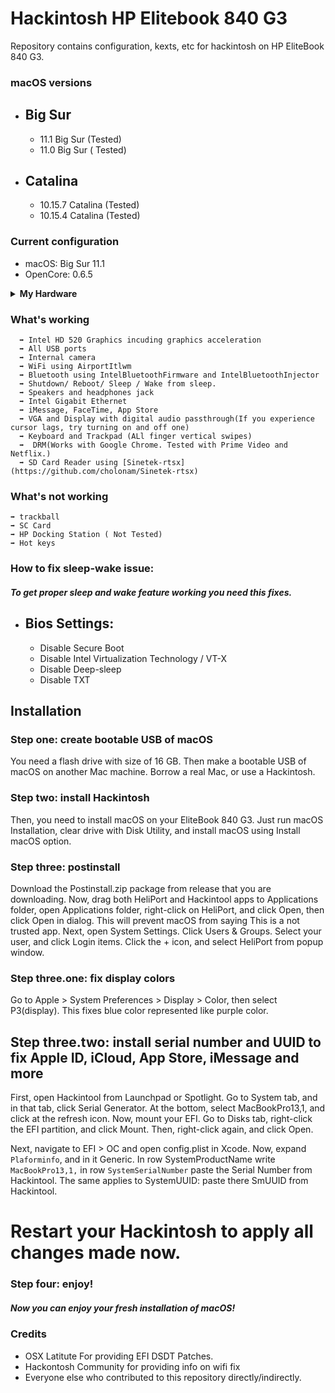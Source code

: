 # Hackintosh HP Elitebook 840 G3
Repository contains configuration, kexts, etc for hackintosh on HP EliteBook 840 G3.

### macOS versions

* ## Big Sur
  * 11.1 Big Sur (Tested)
  * 11.0 Big Sur ( Tested)
  
* ## Catalina
  * 10.15.7 Catalina (Tested)
  * 10.15.4 Catalina (Tested) 


### Current configuration

  * macOS: Big Sur 11.1
  * OpenCore: 0.6.5
  
  
<details>  
<summary><strong>My Hardware</strong></summary>
</br>

| Model              | Hp Elitebook 840 G3                        |
|:-------------------|:-------------------------------------------|
| Processor          | Intel Core i5-6300U                        |
| Graphics           | Integrated Intel HD Graphics 520           |
| Memory             | 16GB 2133MHz DDR4 SODIMM                   |
| Display            | 14" FHD (1920x1080) Non-Touch              |
| Storage            | Transcened 256GB M.2 SATA SSD              |
| WLAN + Bluetooth   | Intel Dual Band Wireless-AC 8260           |
| Camera             | 1920x1080 FHD Webcam                       |
| Fingerprint Reader | yes                                        |
| Soundcard          | Conxtent                                   |
| Keyboard           | Backlit Keyboard                           |
| Trackpad           | Synoptics PS2 Touchpad                     |

</details>
  
  ### What's working
  
      ➡️ Intel HD 520 Graphics incuding graphics acceleration
      ➡️ All USB ports
      ➡️ Internal camera
      ➡️ WiFi using AirportItlwm
      ➡️ Bluetooth using IntelBluetoothFirmware and IntelBluetoothInjector
      ➡️ Shutdown/ Reboot/ Sleep / Wake from sleep.
      ➡️ Speakers and headphones jack
      ➡️ Intel Gigabit Ethernet
      ➡️ iMessage, FaceTime, App Store
      ➡️ VGA and Display with digital audio passthrough(If you experience cursor lags, try turning on and off one)
      ➡️ Keyboard and Trackpad (ALl finger vertical swipes)
      ➡️  DRM(Works with Google Chrome. Tested with Prime Video and Netflix.)
      ➡️ SD Card Reader using [Sinetek-rtsx](https://github.com/cholonam/Sinetek-rtsx)

### What's not working
    ➡️ trackball
    ➡️ SC Card
    ➡️ HP Docking Station ( Not Tested)
    ➡️ Hot keys
    
### How to fix sleep-wake issue:
   ##### To get proper sleep and wake feature working you need this fixes.
    
   * ## Bios Settings:
     * Disable Secure Boot
     * Disable Intel Virtualization Technology / VT-X
     * Disable Deep-sleep
     * Disable TXT
     


## Installation
### Step one: create bootable USB of macOS
You need a flash drive with size of 16 GB. Then make a bootable USB of macOS on another Mac machine. Borrow a real Mac, or use a Hackintosh.

### Step two: install Hackintosh
Then, you need to install macOS on your EliteBook 840 G3. Just run macOS Installation, clear drive with Disk Utility, and install macOS using Install macOS option.

### Step three: postinstall
Download the Postinstall.zip package from release that you are downloading. Now, drag both HeliPort and Hackintool apps to Applications folder, open Applications folder, right-click on HeliPort, and click Open, then click Open in dialog. This will prevent macOS from saying This is a not trusted app. Next, open System Settings. Click Users & Groups. Select your user, and click Login items. Click the + icon, and select HeliPort from popup window.

### Step three.one: fix display colors
Go to Apple > System Preferences > Display > Color, then select P3(display). This fixes blue color represented like purple color.

## Step three.two: install serial number and UUID to fix Apple ID, iCloud, App Store, iMessage and more
First, open Hackintool from Launchpad or Spotlight. Go to System tab, and in that tab, click Serial Generator. At the bottom, select MacBookPro13,1, and click at the refresh icon. Now, mount your EFI. Go to Disks tab, right-click the EFI partition, and click Mount. Then, right-click again, and click Open.

Next, navigate to EFI > OC and open config.plist in Xcode. Now, expand `Plaforminfo`, and in it Generic. In row SystemProductName write `MacBookPro13,1,` in row `SystemSerialNumber` paste the Serial Number from Hackintool. The same applies to SystemUUID: paste there SmUUID from Hackintool.

# Restart your Hackintosh to apply all changes made now.

### Step four: enjoy!
##### Now you can enjoy your fresh installation of macOS!


### Credits
  * OSX Latitute For providing EFI DSDT Patches.
  * Hackontosh Community for providing info on wifi fix
  * Everyone else who contributed to this repository directly/indirectly.
